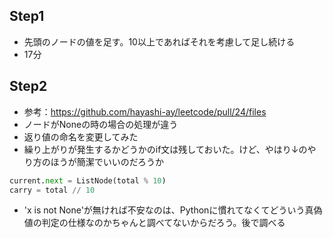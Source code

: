 ## Step1
- 先頭のノードの値を足す。10以上であればそれを考慮して足し続ける
- 17分

## Step2
- 参考：https://github.com/hayashi-ay/leetcode/pull/24/files
- ノードがNoneの時の場合の処理が違う
- 返り値の命名を変更してみた
- 繰り上がりが発生するかどうかのif文は残しておいた。けど、やはり↓のやり方のほうが簡潔でいいのだろうか
```python
current.next = ListNode(total % 10)
carry = total // 10
```
- 'x is not None'が無ければ不安なのは、Pythonに慣れてなくてどういう真偽値の判定の仕様なのかちゃんと調べてないからだろう。後で調べる